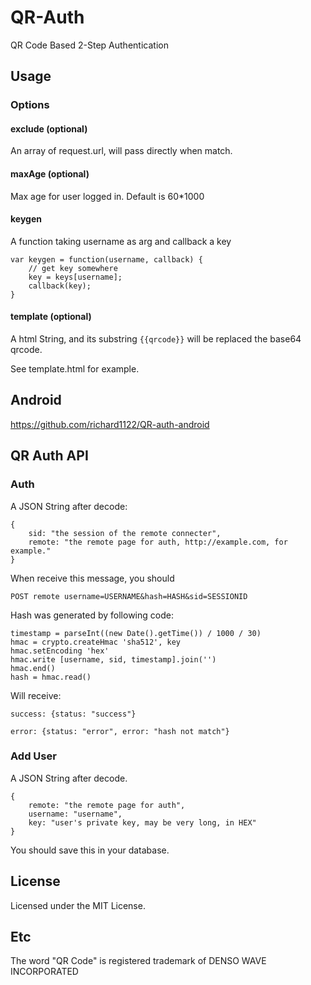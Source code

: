 # QR-Auth

QR Code Based 2-Step Authentication

## Usage

### Options

#### exclude (optional)

An array of request.url, will pass directly when match.

#### maxAge (optional)

Max age for user logged in. Default is 60*1000

#### keygen

A function taking username as arg and callback a key

```
var keygen = function(username, callback) {
    // get key somewhere
    key = keys[username];
    callback(key);
}
```

#### template (optional)

A html String, and its substring `{{qrcode}}` will be replaced the base64 qrcode.

See template.html for example.

## Android

https://github.com/richard1122/QR-auth-android

## QR Auth API

### Auth

A JSON String after decode:

```
{
    sid: "the session of the remote connecter",
    remote: "the remote page for auth, http://example.com, for example."
}
```

When receive this message, you should 

```
POST remote username=USERNAME&hash=HASH&sid=SESSIONID
```

Hash was generated by following code:

```
timestamp = parseInt((new Date().getTime()) / 1000 / 30)
hmac = crypto.createHmac 'sha512', key
hmac.setEncoding 'hex'
hmac.write [username, sid, timestamp].join('')
hmac.end()
hash = hmac.read()
```

Will receive:

```
success: {status: "success"}
```
```
error: {status: "error", error: "hash not match"}
```


### Add User

A JSON String after decode.

```
{
    remote: "the remote page for auth",
    username: "username",
    key: "user's private key, may be very long, in HEX"
}
```

You should save this in your database.

## License

Licensed under the MIT License.

## Etc

The word "QR Code" is registered trademark of DENSO WAVE INCORPORATED
